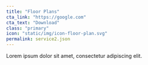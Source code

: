 ```yaml
---
title: "Floor Plans"
cta_link: "https://google.com"
cta_text: "Download"
class: "primary"
icon: "static/img/icon-floor-plan.svg"
permalink: service2.json
---
```

Lorem ipsum dolor sit amet, consectetur adipiscing elit.